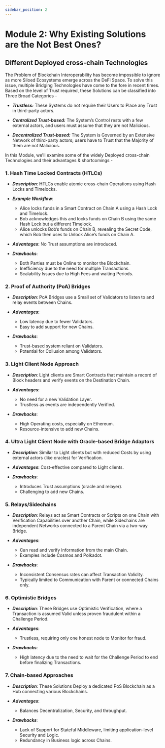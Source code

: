 ```yaml
---
sidebar_position: 2
---
```


# Module 2: Why Existing Solutions are the Not Best Ones?

## Different Deployed cross-chain Technologies

The Problem of Blockchain Interoperability has become impossible to ignore as more Siloed Ecosystems emerge across the DeFi Space. To solve this issue, multiple Bridging Technologies have come to the fore in recent times. Based on the level of Trust required, these Solutions can be
classified into Three Broad Categories -

- ***Trustless:*** These Systems do not require their Users to Place any Trust in third-party actors.
  
- ***Centralized Trust-based:*** The System’s Control rests with a few external actors, and users must assume that they are not Malicious.
  
- ***Decentralized Trust-based:*** The System is Governed by an Extensive Network of third-party actors; users have to Trust that the Majority of them are not Malicious.

In this Module, we'll examine some of the widely Deployed cross-chain Technologies and their advantages & shortcomings -

### 1. Hash Time Locked Contracts (HTLCs)

- ***Description***: HTLCs enable atomic cross-chain Operations using Hash Locks and Timelocks.
  
- ***Example Workflow***: 
  - Alice locks funds in a Smart Contract on Chain A using a Hash Lock and Timelock.
  - Bob acknowledges this and locks funds on Chain B using the same Hash Lock but a different Timelock.
  - Alice unlocks Bob’s funds on Chain B, revealing the Secret Code, which Bob then uses to Unlock Alice’s funds on Chain A.

- ***Advantages***: No Trust assumptions are introduced.

- ***Drawbacks***:
  - Both Parties must be Online to monitor the Blockchain.
  - Inefficiency due to the need for multiple Transactions.
  - Scalability Issues due to High Fees and waiting Periods.

### 2. Proof of Authority (PoA) Bridges

- ***Description***: PoA Bridges use a Small set of Validators to listen to and relay events between Chains.

- ***Advantages***:
  - Low latency due to fewer Validators.
  - Easy to add support for new Chains.

- ***Drawbacks***:
  - Trust-based system reliant on Validators.
  - Potential for Collusion among Validators.

### 3. Light Client Node Approach

- ***Description***: Light clients are Smart Contracts that maintain a record of Block headers and verify events on the Destination Chain.

- ***Advantages***:
  - No need for a new Validation Layer.
  - Trustless as events are independently Verified.

- ***Drawbacks***:
  - High Operating costs, especially on Ethereum.
  - Resource-intensive to add new Chains.

### 4. Ultra Light Client Node with Oracle-based Bridge Adaptors

- ***Description***: Similar to Light clients but with reduced Costs by using external actors (like oracles) for Verification.

- ***Advantages***: Cost-effective compared to Light clients.

- ***Drawbacks***:
  - Introduces Trust assumptions (oracle and relayer).
  - Challenging to add new Chains.

### 5. Relays/Sidechains

- ***Description***: Relays act as Smart Contracts or Scripts on one Chain with Verification Capabilities over another Chain, while Sidechains are independent Networks connected to a Parent Chain via a two-way Bridge.

- ***Advantages***:
  - Can read and verify Information from the main Chain.
  - Examples include Cosmos and Polkadot.

- ***Drawbacks***:
  - Inconsistent Consensus rates can affect Transaction Validity.
  - Typically limited to Communication with Parent or connected Chains only.

### 6. Optimistic Bridges

- ***Description***: These Bridges use Optimistic Verification, where a Transaction is assumed Valid unless proven fraudulent within a Challenge Period.

- ***Advantages***:
  - Trustless, requiring only one honest node to Monitor for fraud.

- ***Drawbacks***:
  - High latency due to the need to wait for the Challenge Period to end before finalizing Transactions.

### 7. Chain-based Approaches

- ***Description***: These Solutions Deploy a dedicated PoS Blockchain as a Hub connecting various Blockchains.

- ***Advantages***:
  - Balances Decentralization, Security, and throughput.

- ***Drawbacks***:
  - Lack of Support for Stateful Middleware, limiting application-level Security and Logic.
  - Redundancy in Business logic across Chains.

